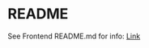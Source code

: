 # README

See Frontend README.md for info: [Link](https://github.com/flow1981/alookbeyond_frontend/blob/master/README.md)
